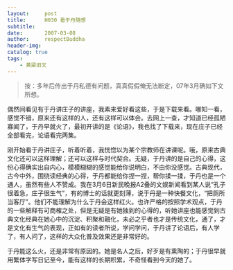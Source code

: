 ```yaml
---
layout:     post
title:      H030 看于丹随想
subtitle:   
date:       2007-03-08
author:     respectBuddha
header-img: 
catalog: true
tags:
    - 黄粱旧文
---
```


> 按：多年后传出于丹私德有问题，真真假假俺无法断定，07年3月确如下文所想。

偶然间看见有于丹讲庄子的讲座，我素来爱好看这些，于是下载来看。哪知一看，感觉不错，原来还有这样的人，还有这样可以体会。去网上一查，才知道已经孤陋寡闻了，于丹早就火了，最初开讲的是《论语》，我也找了下载来，现在庄子已经全部看完，论语看完两集。

刚开始看于丹讲庄子，听着听着，我恍惚以为某个宗教师在讲课呢。哦，原来古典文化还可以这样理解；还可以这样与时代契合。无疑，于丹讲的是自己的心得，这份心得确实出自内心，模模糊糊的感觉能给你说明白，不由你没感觉。古典现代，古今中外，围绕读经典的心得，于丹都能给你捏一捏，帮你揉一揉，于丹也是一个通人，虽然有些人不赞成。我在3月6日新民晚报A2叠的文娱新闻看到某人说“孔子很着急，庄子很生气”，有的博士的话就更刻薄，说于丹是一种快餐文化，“把厕所当客厅”。他们不能理解为什么于丹会这样红火。也许严格的按照学术观点，于丹的一些解释有可商榷之处，但是无疑是有她独到的心得的，听她讲座也能感觉到古典文化经典在她心中的沉淀、积聚和融化，未必之乎者也才是传统文化，通了，才是文化有生气的表现，正如有的读者所说，学问学问，于丹讲了论语后，有人学了，有人问了，这样的大众化普及效果还是非常好的。

于丹能这么火，还是非常有原因的。她是名人之后，好歹是有熏陶的；于丹很早就用繁体字写日记至今，能有这样的长期积累，不奇怪看到今天的她了。